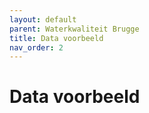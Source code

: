 ```yaml
---
layout: default
parent: Waterkwaliteit Brugge
title: Data voorbeeld
nav_order: 2
---
```


# Data voorbeeld

